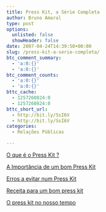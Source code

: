 ```yaml
---
title: Press Kit, a Série Completa
author: Bruno Amaral
type: post
options:
  unlisted: false
  showHeader: false
date: 2007-04-24T14:39:50+00:00
slug: /press-kit-a-serie-completa/
btc_comment_summary:
  - 'a:0:{}'
  - 'a:0:{}'
btc_comment_counts:
  - 'a:0:{}'
  - 'a:0:{}'
bttc_cache:
  - 1257260824:0
  - 1257260824:0
bttc_short_url:
  - http://bit.ly/SsI6V
  - http://bit.ly/SsI6V
categories:
  - Relações Públicas

---
```

[O que é o Press Kit ?][1]

[A Importância de um bom Press Kit][2]

[Erros a evitar num Press Kit][3]

[Receita para um bom press kit][4]

[O press kit no nosso tempo][5]

 [1]: http://www.brunoamaral.com/post/o-que-e-o-press-kit/
 [2]: http://www.brunoamaral.com/post/a-importancia-de-um-bom-press-kit/
 [3]: http://www.brunoamaral.com/post/erros-a-evitar-num-press-kit/
 [4]: http://www.brunoamaral.com/post/receita-para-um-bom-press-kit/
 [5]: http://www.brunoamaral.com/post/o-press-kit-no-nosso-tempo/